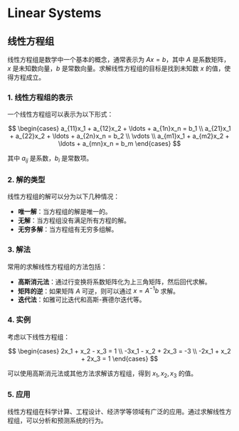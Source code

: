 # Linear Systems

## 线性方程组

线性方程组是数学中一个基本的概念，通常表示为 $Ax = b$，其中 $A$ 是系数矩阵，$x$ 是未知数向量，$b$ 是常数向量。求解线性方程组的目标是找到未知数 $x$ 的值，使得方程成立。

### 1. 线性方程组的表示

一个线性方程组可以表示为以下形式：

$$
\begin{cases}
a_{11}x_1 + a_{12}x_2 + \ldots + a_{1n}x_n = b_1 \\
a_{21}x_1 + a_{22}x_2 + \ldots + a_{2n}x_n = b_2 \\
\vdots \\
a_{m1}x_1 + a_{m2}x_2 + \ldots + a_{mn}x_n = b_m
\end{cases}
$$

其中 $a_{ij}$ 是系数，$b_i$ 是常数项。

### 2. 解的类型

线性方程组的解可以分为以下几种情况：

- **唯一解**：当方程组的解是唯一的。
- **无解**：当方程组没有满足所有方程的解。
- **无穷多解**：当方程组有无穷多组解。

### 3. 解法

常用的求解线性方程组的方法包括：

- **高斯消元法**：通过行变换将系数矩阵化为上三角矩阵，然后回代求解。
- **矩阵的逆**：如果矩阵 $A$ 可逆，则可以通过 $x = A^{-1}b$ 求解。
- **迭代法**：如雅可比迭代和高斯-赛德尔迭代等。

### 4. 实例

考虑以下线性方程组：

$$
\begin{cases}
2x_1 + x_2 - x_3 = 1 \\
-3x_1 - x_2 + 2x_3 = -3 \\
-2x_1 + x_2 + 2x_3 = 1
\end{cases}
$$

可以使用高斯消元法或其他方法求解该方程组，得到 $x_1, x_2, x_3$ 的值。

### 5. 应用

线性方程组在科学计算、工程设计、经济学等领域有广泛的应用。通过求解线性方程组，可以分析和预测系统的行为。